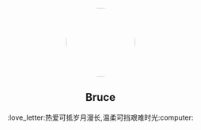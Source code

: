 <p align="center">
    <img width="140" style="border-radius:50%; overflow:hidden;" src="https://avatars.githubusercontent.com/u/54493253?v=4" />
    <h2 align="center">Bruce</h2>
<p align="center"> :love_letter:热爱可抵岁月漫长,温柔可挡艰难时光:computer: </p></p>

<!--
**joker0ops/joker0ops** is a ✨ _special_ ✨ repository because its `README.md` (this file) appears on your GitHub profile.

Here are some ideas to get you started:

- 🔭 I’m currently working on ...
- 🌱 I’m currently learning ...
- 👯 I’m looking to collaborate on ...
- 🤔 I’m looking for help with ...
- 💬 Ask me about ...
- 📫 How to reach me: ...
- 😄 Pronouns: ...
- ⚡ Fun fact: ...
-->
